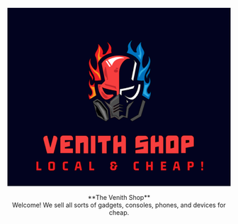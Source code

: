 ![alt text](/media/card.png)

<center>**The Venith Shop**</center>

<center> Welcome! We sell all sorts of gadgets, consoles, phones, and devices for cheap.</center>
